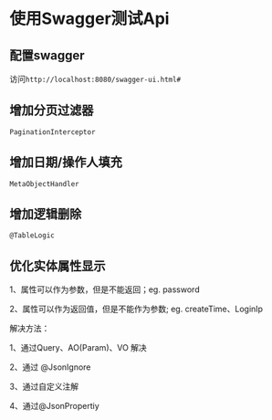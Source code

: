 # 使用Swagger测试Api



## 配置swagger



访问`http://localhost:8080/swagger-ui.html#`

## 增加分页过滤器

```
PaginationInterceptor
```

## 增加日期/操作人填充

```
MetaObjectHandler
```

## 增加逻辑删除

```
@TableLogic
```

## 优化实体属性显示

1、属性可以作为参数，但是不能返回；eg. password

2、属性可以作为返回值，但是不能作为参数; eg. createTime、LoginIp



解决方法：

1、通过Query、AO(Param)、VO 解决

2、通过 @JsonIgnore

3、通过自定义注解

4、通过@JsonPropertiy





